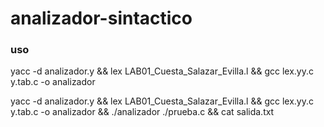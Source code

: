 # analizador-sintactico

### uso

 yacc -d analizador.y && lex LAB01_Cuesta_Salazar_Evilla.l && gcc lex.yy.c y.tab.c -o analizador

 
yacc -d analizador.y && lex LAB01_Cuesta_Salazar_Evilla.l && gcc lex.yy.c y.tab.c -o analizador && ./analizador ./prueba.c  && cat salida.txt